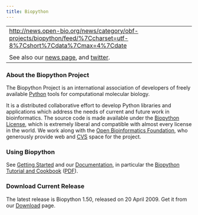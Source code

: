 ```yaml
---
title: Biopython
---
```


|                                                                                                                                |
|--------------------------------------------------------------------------------------------------------------------------------|
| <rss><http://news.open-bio.org/news/category/obf-projects/biopython/feed/%7Ccharset=utf-8%7Cshort%7Cdata%7Cmax=4%7Cdate></rss> |
|                                                                                                                                |
| See also our [news page](News "wikilink"), and [twitter](http://twitter.com/biopython).                                        |

### About the Biopython Project

The Biopython Project is an international association of developers of
freely available [Python](http://www.python.org) tools for computational
molecular biology.

It is a distributed collaborative effort to develop Python libraries and
applications which address the needs of current and future work in
bioinformatics. The source code is made available under the [Biopython
License](http://www.biopython.org/DIST/LICENSE), which is extremely
liberal and compatible with almost every license in the world. We work
along with the [Open Bioinformatics Foundation](http://open-bio.org),
who generously provide web and [CVS](CVS "wikilink") space for the
project.

### Using Biopython

See [Getting Started](Getting_Started "wikilink") and our
[Documentation](Documentation "wikilink"), in particular the [Biopython
Tutorial and
Cookbook](http://biopython.org/DIST/docs/tutorial/Tutorial.html)
([PDF](http://biopython.org/DIST/docs/tutorial/Tutorial.pdf)).

### Download Current Release

The latest release is Biopython 1.50, released on 20 April 2009. Get it
from our [Download](Download "wikilink") page.

